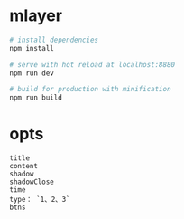 # mlayer

``` bash
# install dependencies
npm install

# serve with hot reload at localhost:8880
npm run dev

# build for production with minification
npm run build
```

# opts
```
title
content
shadow
shadowClose
time
type： `1、2、3`
btns
```